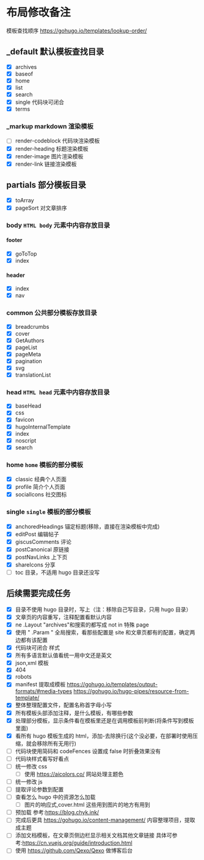 # 布局修改备注

模板查找顺序 <https://gohugo.io/templates/lookup-order/>

## \_default 默认模板查找目录

- [x] archives
- [x] baseof
- [x] home
- [x] list
- [x] search
- [x] single 代码块可闭合
- [x] terms

### \_markup markdown 渲染模板

- [ ] render-codeblock 代码块渲染模板
- [x] render-heading 标题渲染模板
- [x] render-image 图片渲染模板
- [x] render-link 链接渲染模板

## partials 部分模板目录

- [x] toArray
- [x] pageSort 对文章排序

### body `HTML body` 元素中内容存放目录

#### footer

- [x] goToTop
- [x] index

#### header

- [x] index
- [x] nav

### common 公共部分模板存放目录

- [x] breadcrumbs
- [x] cover
- [x] GetAuthors
- [x] pageList
- [x] pageMeta
- [x] pagination
- [x] svg
- [x] translationList

### head `HTML head` 元素中内容存放目录

- [x] baseHead
- [x] css
- [x] favicon
- [x] hugoInternalTemplate
- [x] index
- [x] noscript
- [x] search

### home `home` 模板的部分模板

- [x] classic 经典个人页面
- [x] profile 简介个人页面
- [x] socialIcons 社交图标

### single `single` 模板的部分模板

- [x] anchoredHeadings 锚定标题(移除，直接在渲染模板中完成)
- [x] editPost 编辑帖子
- [x] giscusComments 评论
- [x] postCanonical 原链接
- [x] postNavLinks 上下页
- [x] shareIcons 分享
- [ ] toc 目录，不适用 hugo 目录还没写

## 后续需要完成任务

- [x] 目录不使用 hugo 目录时，写上（注：移除自己写目录，只用 hugo 目录）
- [x] 文章页的内容重写，注释配置看默认内容
- [x] ne .Layout "archives"和搜索的都写成 not in 特殊 page
- [x] 使用 " .Param " 全局搜索，看那些配置是 site 和文章页都有的配置，确定两边都有该配置
- [x] 代码块可闭合 样式
- [x] 所有多语言默认值看统一用中文还是英文
- [x] json,xml 模板
- [x] 404
- [x] robots
- [x] manifest 提取成模板 <https://gohugo.io/templates/output-formats/#media-types> <https://gohugo.io/hugo-pipes/resource-from-template/>
- [x] 整体整理配置文件，配置名称首字母小写
- [x] 所有模板头部添加注释，是什么模板，有哪些参数
- [x] 处理部分模板，显示条件看在模板里还是在调用模板前判断(将条件写到模板里面)
- [x] 看所有 hugo 模板生成的 html，添加-去除换行(这个没必要，在部署时使用压缩，就会移除所有无用行)
- [ ] 代码块使用简码和 codeFences 设置成 false 时折叠效果没有
- [ ] 代码块样式看写好看点
- [ ] 统一修改 css
  - [ ] 使用 <https://aicolors.co/> 网站处理主题色
- [ ] 统一修改 js
- [ ] 提取评论参数到配置
- [ ] 查看怎么 hugo 中的资源怎么加载
  - [ ] 图片的响应式,cover.html 这些用到图片的地方有用到
- [ ] 预加载 参考:<https://blog.chyk.ink/>
- [ ] 完成后更具 <https://gohugo.io/content-management/> 内容整理项目，提取成主题
- [ ] 添加文档模板，在文章页侧边栏显示相关文档其他文章链接 具体可参考:<https://cn.vuejs.org/guide/introduction.html>
- [ ] 使用 <https://github.com/Qexo/Qexo> 做博客后台
